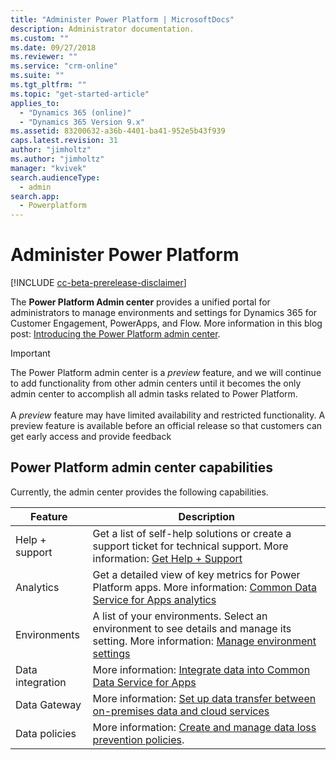 ```yaml
---
title: "Administer Power Platform | MicrosoftDocs"
description: Administrator documentation.
ms.custom: ""
ms.date: 09/27/2018
ms.reviewer: ""
ms.service: "crm-online"
ms.suite: ""
ms.tgt_pltfrm: ""
ms.topic: "get-started-article"
applies_to: 
  - "Dynamics 365 (online)"
  - "Dynamics 365 Version 9.x"
ms.assetid: 83200632-a36b-4401-ba41-952e5b43f939
caps.latest.revision: 31
author: "jimholtz"
ms.author: "jimholtz"
manager: "kvivek"
search.audienceType: 
  - admin
search.app: 
  - Powerplatform
---
```

# Administer Power Platform 

[!INCLUDE [cc-beta-prerelease-disclaimer](../includes/cc-beta-prerelease-disclaimer.md)]

The **Power Platform Admin center** provides a unified portal for administrators to manage environments and settings for Dynamics 365 for Customer Engagement, PowerApps, and Flow. More information in this blog post: [Introducing the Power Platform admin center](https://blogs.msdn.microsoft.com/crm/2018/09/25/introducing-the-power-platform-admin-center/).

> [!IMPORTANT]
> The Power Platform admin center is a *preview* feature, and we will continue to add functionality from other admin centers until it becomes the only admin center to accomplish all admin tasks related to Power Platform.<br/><br/>A *preview* feature may have limited availability and restricted functionality. A preview feature is available before an official release so that customers can get early access and provide feedback

## Power Platform admin center capabilities

Currently, the admin center provides the following capabilities.

|Feature  |Description  |
|---------|---------|
|Help + support     | Get a list of self-help solutions or create a support ticket for technical support. More information: [Get Help + Support](/power-platform/admin/get-help-support)       |
|Analytics     | Get a detailed view of key metrics for Power Platform apps. More information: [Common Data Service for Apps analytics](/power-platform/admin/analytics-common-data-service)      |
|Environments | A list of your environments. Select an environment to see details and manage its setting. More information: [Manage environment settings](/power-platform/admin/admin-settings)|
|Data integration| More information: [Integrate data into Common Data Service for Apps ](data-integrator.md)  |
|Data Gateway| More information: [Set up data transfer between on-premises data and cloud services ](onpremises-data-gateway-management.md) |
|Data policies     | More information: [Create and manage data loss prevention policies](create-dlp-policy.md).       |